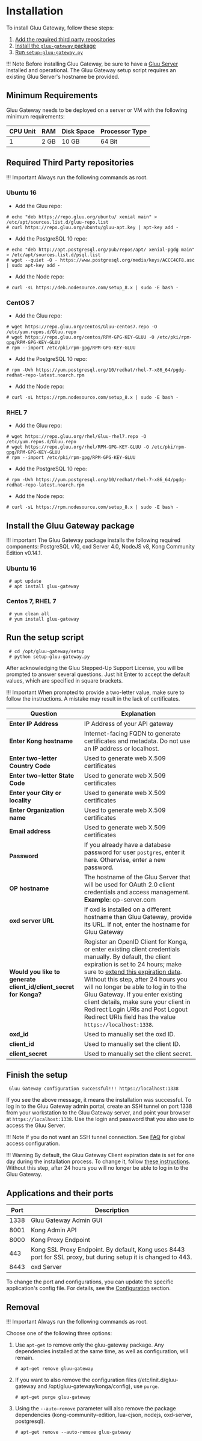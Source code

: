 # Installation

To install Gluu Gateway, follow these steps:

1. [Add the required third party repositories](#required-third-party-repositories)
2. [Install the `gluu-gateway` package](#install-the-gluu-gateway-package)
3. [Run `setup-gluu-gateway.py`](#run-the-setup-script)

!!! Note
    Before installing Gluu Gateway, be sure to have a [Gluu Server](https://gluu.org/docs/ce) installed and operational. The Gluu Gateway setup script requires an existing Gluu Server's hostname be provided. 

## Minimum Requirements

Gluu Gateway needs to be deployed on a server or VM with the following minimum requirements:

|CPU Unit|RAM |Disk Space|Processor Type|
|--------|--- |----------|--------------|
|1       |2 GB|10 GB     |64 Bit|


## Required Third Party repositories

!!! Important 
    Always run the following commands as root.

<!---

### Ubuntu 14
* Add the Gluu repo:
```
# echo "deb https://repo.gluu.org/ubuntu/ trusty main" > /etc/apt/sources.list.d/gluu-repo.list
# curl https://repo.gluu.org/ubuntu/gluu-apt.key | apt-key add -
```
* Add the PostgreSQL 10 repo:
```
# echo "deb http://apt.postgresql.org/pub/repos/apt/ trusty-pgdg main" > /etc/apt/sources.list.d/psql.list
# wget --quiet -O - https://www.postgresql.org/media/keys/ACCC4CF8.asc | sudo apt-key add -
```
* Add the Node repo:
```
# curl -sL https://deb.nodesource.com/setup_8.x | sudo -E bash -
```

--->

### Ubuntu 16
* Add the Gluu repo:
```
# echo "deb https://repo.gluu.org/ubuntu/ xenial main" > /etc/apt/sources.list.d/gluu-repo.list
# curl https://repo.gluu.org/ubuntu/gluu-apt.key | apt-key add -
```
* Add the PostgreSQL 10 repo:
```
# echo "deb http://apt.postgresql.org/pub/repos/apt/ xenial-pgdg main" > /etc/apt/sources.list.d/psql.list
# wget --quiet -O - https://www.postgresql.org/media/keys/ACCC4CF8.asc | sudo apt-key add -
```
* Add the Node repo:
```
# curl -sL https://deb.nodesource.com/setup_8.x | sudo -E bash -
```

<!---

### Debian 8
* Add the Gluu repo:
```
# echo "deb https://repo.gluu.org/debian/ testing main" > /etc/apt/sources.list.d/gluu-repo.list
# curl https://repo.gluu.org/debian/gluu-apt.key | apt-key add -
```
* Add the PostgreSQL 10 repo:
```
# echo "deb http://apt.postgresql.org/pub/repos/apt/ jessie-pgdg main" > /etc/apt/sources.list.d/psql.list
# wget --quiet -O - https://www.postgresql.org/media/keys/ACCC4CF8.asc | sudo apt-key add -
```
* Add the Node repo:
```
# curl -sL https://deb.nodesource.com/setup_8.x | sudo -E bash -
```

### Debian 9
* Add the Gluu repo:
```
# echo "deb https://repo.gluu.org/debian/ stretch-testing main" > /etc/apt/sources.list.d/gluu-repo.list
# curl https://repo.gluu.org/debian/gluu-apt.key | apt-key add -
```
* Add the PostgreSQL 10 repo:
```
# echo "deb http://apt.postgresql.org/pub/repos/apt/ stretch-pgdg main" > /etc/apt/sources.list.d/psql.list
# wget --quiet -O - https://www.postgresql.org/media/keys/ACCC4CF8.asc | sudo apt-key add -
```
* Add the Node repo:
```
# curl -sL https://deb.nodesource.com/setup_8.x | sudo -E bash -
```

### CentOS 6
* Add the Gluu repo:
```
# wget https://repo.gluu.org/centos/Gluu-centos-testing.repo -O /etc/yum.repos.d/Gluu.repo
# wget https://repo.gluu.org/centos/RPM-GPG-KEY-GLUU -O /etc/pki/rpm-gpg/RPM-GPG-KEY-GLUU
# rpm --import /etc/pki/rpm-gpg/RPM-GPG-KEY-GLUU
```
* Add the PostgreSQL 10 repo:
```
# rpm -Uvh https://yum.postgresql.org/10/redhat/rhel-6-x86_64/pgdg-redhat-repo-latest.noarch.rpm
```
* Add the Node repo:
```
# curl -sL https://rpm.nodesource.com/setup_8.x | sudo -E bash -
```

--->

### CentOS 7
* Add the Gluu repo:
```
# wget https://repo.gluu.org/centos/Gluu-centos7.repo -O /etc/yum.repos.d/Gluu.repo
# wget https://repo.gluu.org/centos/RPM-GPG-KEY-GLUU -O /etc/pki/rpm-gpg/RPM-GPG-KEY-GLUU
# rpm --import /etc/pki/rpm-gpg/RPM-GPG-KEY-GLUU
```
* Add the PostgreSQL 10 repo:
```
# rpm -Uvh https://yum.postgresql.org/10/redhat/rhel-7-x86_64/pgdg-redhat-repo-latest.noarch.rpm
```
* Add the Node repo:
```
# curl -sL https://rpm.nodesource.com/setup_8.x | sudo -E bash -
```

<!---

### RHEL 6
* Add the Gluu repo:
```
# wget https://repo.gluu.org/rhel/Gluu-rhel-testing.repo -O /etc/yum.repos.d/Gluu.repo
# wget https://repo.gluu.org/rhel/RPM-GPG-KEY-GLUU -O /etc/pki/rpm-gpg/RPM-GPG-KEY-GLUU
# rpm --import /etc/pki/rpm-gpg/RPM-GPG-KEY-GLUU
```
* Add the PostgreSQL 10 repo:
```
# rpm -Uvh https://yum.postgresql.org/10/redhat/rhel-6-x86_64/pgdg-redhat-repo-latest.noarch.rpm
```
* Add the Node repo:
```
# curl -sL https://rpm.nodesource.com/setup_8.x | sudo -E bash -
```

--->

### RHEL 7
* Add the Gluu repo:
```
# wget https://repo.gluu.org/rhel/Gluu-rhel7.repo -O /etc/yum.repos.d/Gluu.repo
# wget https://repo.gluu.org/rhel/RPM-GPG-KEY-GLUU -O /etc/pki/rpm-gpg/RPM-GPG-KEY-GLUU
# rpm --import /etc/pki/rpm-gpg/RPM-GPG-KEY-GLUU
```
* Add the PostgreSQL 10 repo:
```
# rpm -Uvh https://yum.postgresql.org/10/redhat/rhel-7-x86_64/pgdg-redhat-repo-latest.noarch.rpm
```
* Add the Node repo:
```
# curl -sL https://rpm.nodesource.com/setup_8.x | sudo -E bash -
```


## Install the Gluu Gateway package

!!! important
    The Gluu Gateway package installs the following required components: PostgreSQL v10, oxd Server 4.0, NodeJS v8, Kong Community Edition v0.14.1.

### Ubuntu 16
```
 # apt update
 # apt install gluu-gateway
```

### Centos 7, RHEL 7
```
 # yum clean all
 # yum install gluu-gateway
```

## Run the setup script

```
 # cd /opt/gluu-gateway/setup
 # python setup-gluu-gateway.py
```

After acknowledging the Gluu Stepped-Up Support License, you will be prompted to answer several questions. Just hit Enter to accept the default values, which are specified in square brackets.

!!! Important 
    When prompted to provide a two-letter value, make sure to follow the instructions. A mistake may result in the lack of certificates.

| **Question** | **Explanation** |
|----------|-------------|
| **Enter IP Address** | IP Address of your API gateway  |
| **Enter Kong hostname** | Internet-facing FQDN to generate certificates and metadata. Do not use an IP address or localhost. |
| **Enter two-letter Country Code** | Used to generate web X.509 certificates |
| **Enter two-letter State Code** | Used to generate web X.509 certificates |
| **Enter your City or locality** | Used to generate web X.509 certificates |
| **Enter Organization name** | Used to generate web X.509 certificates |
| **Email address** | Used to generate web X.509 certificates |
| **Password** | If you already have a database password for user `postgres`, enter it here. Otherwise, enter a new password. |
| **OP hostname** | The hostname of the Gluu Server that will be used for OAuth 2.0 client credentials and access management. **Example**: op-server.com |
| **oxd server URL** | If oxd is installed on a different hostname than Gluu Gateway, provide its URL. If not, enter the hostname for Gluu Gateway|
| **Would you like to generate client_id/client_secret for Konga?** | Register an OpenID Client for Konga, or enter existing client credentials manually. By default, the client expiration is set to 24 hours; make sure to [extend this expiration date](https://www.gluu.org/docs/oxd/4.0/faq/#client-expires-how-can-i-avoid-it). Without this step, after 24 hours you will no longer be able to log in to the Gluu Gateway. If you enter existing client details, make sure your client in Redirect Login URIs and Post Logout Redirect URIs field has the value `https://localhost:1338`. |
| **oxd_id** | Used to manually set the oxd ID. |
| **client_id** | Used to manually set the client ID. |
| **client_secret** | Used to manually set the client secret. |

## Finish the setup

```
 Gluu Gateway configuration successful!!! https://localhost:1338
```

If you see the above message, it means the installation was successful. To log in to the Gluu Gateway admin portal, create an SSH tunnel on port 1338 from your workstation to the Gluu Gateway server, and point your browser at `https://localhost:1338`. Use the login and password that you also use to access the Gluu Server.

!!! Note
    If you do not want an SSH tunnel connection. See [FAQ](./faq.md#how-can-i-change-the-listening-address-and-port) for global access configuration.
    
!!! Warning
    By default, the Gluu Gateway Client expiration date is set for one day during the installation process. To change it, follow [these instructions](https://gluu.org/docs/oxd/4.0/faq/#client-expires-how-can-i-avoid-it). Without this step, after 24 hours you will no longer be able to log in to the Gluu Gateway.

## Applications and their ports

| Port | Description |
|------|-------------|
|1338| Gluu Gateway Admin GUI|
|8001|Kong Admin API|
|8000|Kong Proxy Endpoint|
|443|Kong SSL Proxy Endpoint. By default, Kong uses 8443 port for SSL proxy, but during setup it is changed to 443.|
|8443|oxd Server|

To change the port and configurations, you can update the specific application's config file. For details, see the [Configuration](./configuration) section.

<!---

## Upgrade

When a Gluu Gateway upgrade is available, follow these steps:

* Add the Gluu repo:
```
# echo "deb https://repo.gluu.org/ubuntu/ xenial-devel main" > /etc/apt/sources.list.d/gluu-repo.list
```
* Run:
```
 # apt update
 # apt install --only-upgrade gluu-gateway
```
* Run the setup script:
```
 # cd /opt/gluu-gateway/setup
 # python setup-gluu-gateway.py
```
!!! Important 
    During setup, choose to enter the existing client credentials manually if you want to continue using them. If you want to start fresh, choose to generate client credentials again. If you do so, you might lose your previously created Services or Consumers.
    
* [Finish](#finish-the-setup) the setup

--->

## Removal

!!! Important 
    Always run the following commands as root.

Choose one of the following three options:

1. Use `apt-get` to remove only the gluu-gateway package. Any dependencies installed at the same time, as well as configuration, will remain.

    ```
    # apt-get remove gluu-gateway
    ```

1. If you want to also remove the configuration files (/etc/init.d/gluu-gateway and /opt/gluu-gateway/konga/config), use `purge`.
    ```    	
    # apt-get purge gluu-gateway
    ```

1. Using the `--auto-remove` parameter will also remove the package dependencies (kong-community-edition, lua-cjson, nodejs, oxd-server, postgresql).

    ```
    # apt-get remove --auto-remove gluu-gateway
    ```
